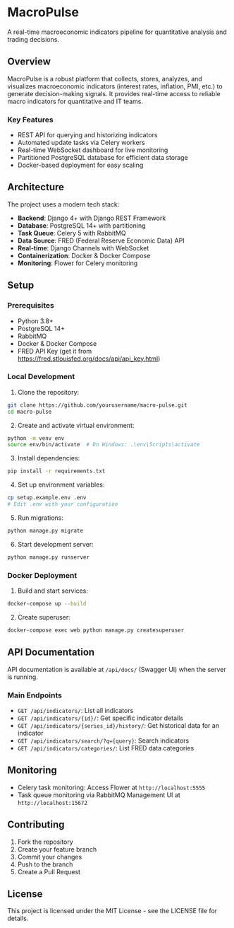 # MacroPulse

A real-time macroeconomic indicators pipeline for quantitative analysis and trading decisions.

## Overview

MacroPulse is a robust platform that collects, stores, analyzes, and visualizes macroeconomic indicators (interest rates, inflation, PMI, etc.) to generate decision-making signals. It provides real-time access to reliable macro indicators for quantitative and IT teams.

### Key Features

- REST API for querying and historizing indicators
- Automated update tasks via Celery workers
- Real-time WebSocket dashboard for live monitoring
- Partitioned PostgreSQL database for efficient data storage
- Docker-based deployment for easy scaling

## Architecture

The project uses a modern tech stack:

- **Backend**: Django 4+ with Django REST Framework
- **Database**: PostgreSQL 14+ with partitioning
- **Task Queue**: Celery 5 with RabbitMQ
- **Data Source**: FRED (Federal Reserve Economic Data) API
- **Real-time**: Django Channels with WebSocket
- **Containerization**: Docker & Docker Compose
- **Monitoring**: Flower for Celery monitoring

## Setup

### Prerequisites

- Python 3.8+
- PostgreSQL 14+
- RabbitMQ
- Docker & Docker Compose
- FRED API Key (get it from https://fred.stlouisfed.org/docs/api/api_key.html)

### Local Development

1. Clone the repository:
```bash
git clone https://github.com/yourusername/macro-pulse.git
cd macro-pulse
```

2. Create and activate virtual environment:
```bash
python -m venv env
source env/bin/activate  # On Windows: .\env\Scripts\activate
```

3. Install dependencies:
```bash
pip install -r requirements.txt
```

4. Set up environment variables:
```bash
cp setup.example.env .env
# Edit .env with your configuration
```

5. Run migrations:
```bash
python manage.py migrate
```

6. Start development server:
```bash
python manage.py runserver
```

### Docker Deployment

1. Build and start services:
```bash
docker-compose up --build
```

2. Create superuser:
```bash
docker-compose exec web python manage.py createsuperuser
```

## API Documentation

API documentation is available at `/api/docs/` (Swagger UI) when the server is running.

### Main Endpoints

- `GET /api/indicators/`: List all indicators
- `GET /api/indicators/{id}/`: Get specific indicator details
- `GET /api/indicators/{series_id}/history/`: Get historical data for an indicator
- `GET /api/indicators/search/?q={query}`: Search indicators
- `GET /api/indicators/categories/`: List FRED data categories

## Monitoring

- Celery task monitoring: Access Flower at `http://localhost:5555`
- Task queue monitoring via RabbitMQ Management UI at `http://localhost:15672`

## Contributing

1. Fork the repository
2. Create your feature branch
3. Commit your changes
4. Push to the branch
5. Create a Pull Request

## License

This project is licensed under the MIT License - see the LICENSE file for details. 